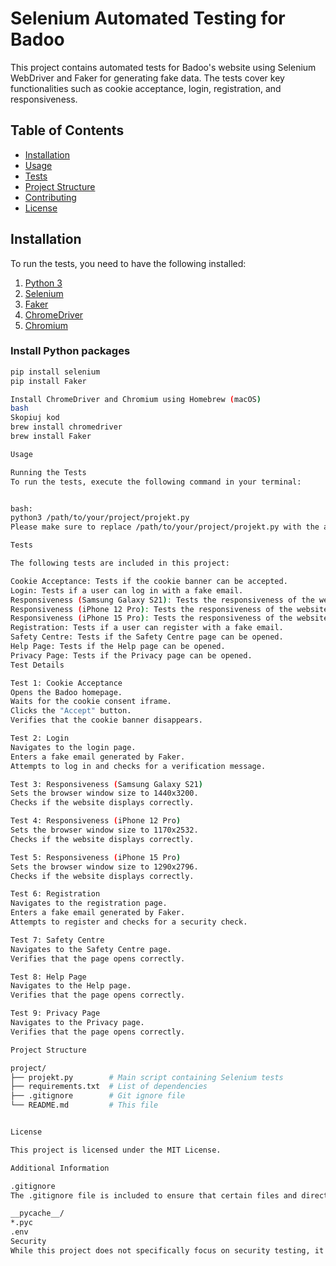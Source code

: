 # Selenium Automated Testing for Badoo

This project contains automated tests for Badoo's website using Selenium WebDriver and Faker for generating fake data. The tests cover key functionalities such as cookie acceptance, login, registration, and responsiveness.

## Table of Contents

- [Installation](#installation)
- [Usage](#usage)
- [Tests](#tests)
- [Project Structure](#project-structure)
- [Contributing](#contributing)
- [License](#license)

## Installation

To run the tests, you need to have the following installed:

1. [Python 3](https://www.python.org/downloads/)
2. [Selenium](https://pypi.org/project/selenium/)
3. [Faker](https://pypi.org/project/Faker/)
4. [ChromeDriver](https://sites.google.com/a/chromium.org/chromedriver/)
5. [Chromium](https://www.chromium.org/getting-involved/download-chromium/)

### Install Python packages

```bash
pip install selenium
pip install Faker

Install ChromeDriver and Chromium using Homebrew (macOS)
bash
Skopiuj kod
brew install chromedriver
brew install Faker

Usage

Running the Tests
To run the tests, execute the following command in your terminal:


bash:
python3 /path/to/your/project/projekt.py
Please make sure to replace /path/to/your/project/projekt.py with the actual path to your project file.

Tests

The following tests are included in this project:

Cookie Acceptance: Tests if the cookie banner can be accepted.
Login: Tests if a user can log in with a fake email.
Responsiveness (Samsung Galaxy S21): Tests the responsiveness of the website for Samsung Galaxy S21.
Responsiveness (iPhone 12 Pro): Tests the responsiveness of the website for iPhone 12 Pro.
Responsiveness (iPhone 15 Pro): Tests the responsiveness of the website for iPhone 15 Pro.
Registration: Tests if a user can register with a fake email.
Safety Centre: Tests if the Safety Centre page can be opened.
Help Page: Tests if the Help page can be opened.
Privacy Page: Tests if the Privacy page can be opened.
Test Details

Test 1: Cookie Acceptance
Opens the Badoo homepage.
Waits for the cookie consent iframe.
Clicks the "Accept" button.
Verifies that the cookie banner disappears.

Test 2: Login
Navigates to the login page.
Enters a fake email generated by Faker.
Attempts to log in and checks for a verification message.

Test 3: Responsiveness (Samsung Galaxy S21)
Sets the browser window size to 1440x3200.
Checks if the website displays correctly.

Test 4: Responsiveness (iPhone 12 Pro)
Sets the browser window size to 1170x2532.
Checks if the website displays correctly.

Test 5: Responsiveness (iPhone 15 Pro)
Sets the browser window size to 1290x2796.
Checks if the website displays correctly.

Test 6: Registration
Navigates to the registration page.
Enters a fake email generated by Faker.
Attempts to register and checks for a security check.

Test 7: Safety Centre
Navigates to the Safety Centre page.
Verifies that the page opens correctly.

Test 8: Help Page
Navigates to the Help page.
Verifies that the page opens correctly.

Test 9: Privacy Page
Navigates to the Privacy page.
Verifies that the page opens correctly.

Project Structure

project/
├── projekt.py        # Main script containing Selenium tests
├── requirements.txt  # List of dependencies
├── .gitignore        # Git ignore file
└── README.md         # This file


License

This project is licensed under the MIT License.

Additional Information

.gitignore
The .gitignore file is included to ensure that certain files and directories are not tracked by Git. Typical entries in this file include:

__pycache__/
*.pyc
.env
Security
While this project does not specifically focus on security testing, it's important to handle fake data generation and user credentials with care. Ensure that no real user data is used during testing, and be mindful of any security prompts or CAPTCHAs that may appear during the automated tests.

